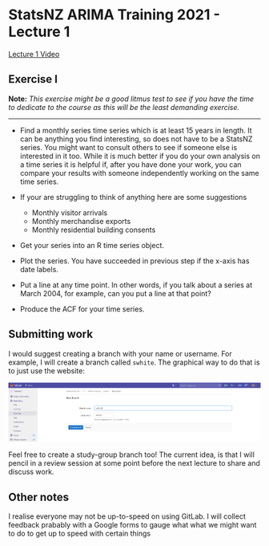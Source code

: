 # StatsNZ ARIMA Training 2021 - Lecture 1

[Lecture 1 Video](https://statsnewzealand-my.sharepoint.com/:v:/r/personal/steve_white_stats_govt_nz/Documents/Recordings/ARIMA%20Modelling%20-%20Lesson%201-20210923_094007-Meeting%20Recording.mp4?csf=1&web=1&e=dTMYc8)




## Exercise I  

**Note:** *This exercise might be a good litmus test to see if you have the time to dedicate to the course as this will be the least demanding exercise.*


***  

* Find a monthly series time series which is at least 15 years in length. It
can be anything you find interesting, so does not have to be a StatsNZ
series. You might want to consult others to see if someone else is interested
in it too. While it is much better if you do your own analysis on a time
series it is helpful if, after you have done your work, you can compare
your results with someone independently working on the same time series.

* If your are struggling to think of anything here are some suggestions
    - Monthly visitor arrivals
    - Monthly merchandise exports
    - Monthly residential building consents
* Get your series into an R time series object.
* Plot the series. You have succeeded in previous step if the x-axis has date labels.
* Put a line at any time point. In other words, if you talk about a series at
March 2004, for example, can you put a line at that point?
* Produce the ACF for your time series.

## Submitting work

I would suggest creating a branch with your name or username.  For example, I will create a branch called `swhite`.  The graphical way to do that is to just use the website:

![new-branch](./data/new-branch.png "New Branch")

Feel free to create a study-group branch too! The current idea, is that I will pencil in a review session at some point before the next lecture to share and discuss work.  

## Other notes

I realise everyone may not be up-to-speed on using GitLab.  I will collect feedback prabably with a Google forms to gauge what what we might want to do to get up to speed with certain things

